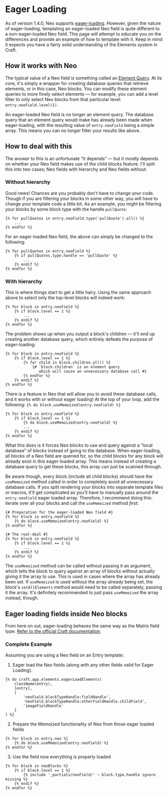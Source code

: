 # Eager Loading

As of version 1.4.0, Neo supports [eager-loading](https://docs.craftcms.com/v3/dev/eager-loading-elements.html). However, given the nature of eager-loading, templating an eager-loaded Neo field is quite different to a non-eager-loaded Neo field. This page will attempt to educate you on the differences and provide an example of how to template with it. Keep in mind it expects you have a fairly solid understanding of the Elements system in Craft.

## How it works with Neo

The typical value of a Neo field is something called an [Element Query](https://docs.craftcms.com/v3/dev/element-queries/). At its core, it's simply a wrapper for creating database queries that retrieve elements, or in this case, Neo blocks. You can modify these element queries to more finely select elements &mdash; for example, you can add a level filter to only select Neo blocks from that particular level: `entry.neoField.level(1)`.

An eager-loaded Neo field is no longer an element query. The database query that an element query would make has already been made when eager-loading, with the resulting value of `entry.neoField` being a simple array. This means you can no longer filter your results like above.

## How to deal with this

The answer to this is an unfortunate &ldquo;it depends&rdquo; &mdash; but it mostly depends on whether your Neo field makes use of the child blocks feature. I'll split this into two cases; Neo fields with hierarchy and Neo fields without.

### Without hierarchy

Good news! Chances are you probably don't have to change your code. Though if you are filtering your blocks in some other way, you will have to change your template code a little bit. As an example, you might be filtering your blocks by some block type with the handle `pullQuote`:

```twig
{% for pullQuotes in entry.neoField.type('pullQuote').all() %}
    ...
{% endfor %}
```

For an eager-loaded Neo field, the above can simply be changed to the following:

```twig
{% for pullQuotes in entry.neoField %}
    {% if pullQuotes.type.handle == 'pullQuote' %}
        ...
    {% endif %}
{% endfor %}
```

### With hierarchy

This is where things start to get a little hairy. Using the same approach above to select only the top-level blocks will indeed work:

```twig
{% for block in entry.neoField %}
    {% if block.level == 1 %}
        ...
    {% endif %}
{% endfor %}
```

The problem shows up when you output a block's children &mdash; it'll end up creating another database query, which entirely defeats the purpose of eager-loading:

```twig
{% for block in entry.neoField %}
    {% if block.level == 1 %}
        {% for child in block.children.all() %}
            {# `block.children` is an element query 
               which will cause an unnecessary database call #}
        {% endfor %}
    {% endif %}
{% endfor %}
```

There is a feature in Neo that will allow you to avoid these database calls, and it works with or without eager loading! At the top of your loop, add the following: `{% do block.useMemoized(entry.neoField) %}`

```twig
{% for block in entry.neoField %}
    {% if block.level == 1 %}
        {% do block.useMemoized(entry.neoField) %}
        ...
    {% endif %}
{% endfor %}
```

What this does is it forces Neo blocks to use and query against a &ldquo;local database&rdquo; of blocks instead of going to the database. When eager-loading, all blocks of a Neo field are queried for, so the child blocks for any block will already exist in this eager-loaded array. This means instead of creating a database query to get these blocks, this array can just be scanned through.

Be aware though, every block (include all child blocks) should have the `useMemoized` method called in order to completely avoid all unnecessary database calls. If you split rendering your blocks into separate template files or macros, it'll get complicated as you'll have to manually pass around the `entry.neoField` eager loaded array. Therefore, I recommend doing this: iterate over all your blocks and call the `useMemoized` method _first_:

```twig
{# Preparation for the eager-loaded Neo field #}
{% for block in entry.neoField %}
    {% do block.useMemoized(entry.neoField) %}
{% endfor %}

{# The real-deal #}
{% for block in entry.neoField %}
    {% if block.level == 1 %}
        ...
    {% endif %}
{% endfor %}
```

The `useMemoized` method can be called without passing it an argument, which tells the block to query against an array of blocks without actually giving it the array to use. This is used in cases where the array has already been set. If `useMemoized` is used without the array already being set, the block's `setAllElements` method would need to be called separately, passing it the array. It's definitely recommended to just pass `useMemoized` the array instead, though.

## Eager loading fields inside Neo blocks

From here on out, eager-loading behaves the same way as the Matrix field type. [Refer to the official Craft documentation](https://docs.craftcms.com/v3/dev/eager-loading-elements.html#eager-loading-elements-related-to-matrix-blocks).

### Complete Example

Assuming you are using a Neo field on an Entry template:

1. Eager load the Neo fields (along with any other fields valid for Eager Loading).

```twig
{% do craft.app.elements.eagerLoadElements(
	className(entry),
	[entry],
	[
		'neoField.blockTypeHandle:fieldHandle',
		'neoField.blockTypeHandle:otherFieldHandle.childField',
        'imageFieldHandle'
	]
) %}
```

2. Prepare the Memoized functionality of Neo from those eager loaded fields

```twig
{% for block in entry.neo %}
	{% do block.useMemoized(entry.neoField) %}
{% endfor %}
```

3. Use the field now everything is properly loaded

```twig
{% for block in neoBlocks %}
	{% if block.level == 1 %}
		{% include '_partials/neoField/' ~ block.type.handle ignore missing %}
	{% endif %}
{% endfor %}
```

